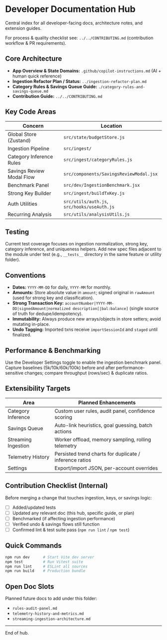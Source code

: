 # Developer Documentation Hub

Central index for all developer-facing docs, architecture notes, and extension guides.

For process & quality checklist see: `../../CONTRIBUTING.md` (contribution workflow & PR requirements).

## Core Architecture

-   **App Overview & State Domains:** `.github/copilot-instructions.md` (AI + human quick reference)
-   **Ingestion Refactor Plan / Status:** `../ingestion-refactor-plan.md`
-   **Category Rules & Savings Queue Guide:** `./category-rules-and-savings-queue.md`
-   **Contribution Guide:** `../../CONTRIBUTING.md`

## Key Code Areas

| Concern                   | Location                                    |
| ------------------------- | ------------------------------------------- |
| Global Store (Zustand)    | `src/state/budgetStore.js`                  |
| Ingestion Pipeline        | `src/ingest/`                               |
| Category Inference Rules  | `src/ingest/categoryRules.js`               |
| Savings Review Modal Flow | `src/components/SavingsReviewModal.jsx`     |
| Benchmark Panel           | `src/dev/IngestionBenchmark.jsx`            |
| Strong Key Builder        | `src/ingest/buildTxKey.js`                  |
| Auth Utilities            | `src/utils/auth.js`, `src/hooks/useAuth.js` |
| Recurring Analysis        | `src/utils/analysisUtils.js`                |

## Testing

Current test coverage focuses on ingestion normalization, strong key, category inference, and uniqueness helpers. Add new spec files adjacent to the module under test (e.g., `__tests__` directory in the same feature or utility folder).

## Conventions

-   **Dates:** `YYYY-MM-DD` for daily, `YYYY-MM` for monthly.
-   **Amounts:** Store absolute value in `amount`; signed original in `rawAmount` (used for strong key and classification).
-   **Strong Transaction Key:** `accountNumber|YYYY-MM-DD|signedAmount|normalized description[|bal:balance]` (single source of truth for dedupe/idempotency).
-   **Immutability:** Always produce new arrays/objects in store setters; avoid mutating in-place.
-   **Undo Tagging:** Imported txns receive `importSessionId` and `staged` until finalized.

## Performance & Benchmarking

Use the Developer Settings toggle to enable the ingestion benchmark panel. Capture baselines (5k/10k/60k/100k) before and after performance-sensitive changes; compare throughput (rows/sec) & duplicate ratios.

## Extensibility Targets

| Area                | Planned Enhancements                                    |
| ------------------- | ------------------------------------------------------- |
| Category Inference  | Custom user rules, audit panel, confidence scoring      |
| Savings Queue       | Auto-link heuristics, goal guessing, batch actions      |
| Streaming Ingestion | Worker offload, memory sampling, rolling telemetry      |
| Telemetry History   | Persisted trend charts for duplicate / inference ratios |
| Settings            | Export/import JSON, per-account overrides               |

## Contribution Checklist (Internal)

Before merging a change that touches ingestion, keys, or savings logic:

-   [ ] Added/updated tests
-   [ ] Updated any relevant doc (this hub, specific guide, or plan)
-   [ ] Benchmarked (if affecting ingestion performance)
-   [ ] Verified undo & savings flows still function
-   [ ] Confirmed lint & test suite pass (`npm run lint` / `npm test`)

## Quick Commands

```bash
npm run dev      # Start Vite dev server
npm test         # Run Vitest suite
npm run lint     # ESLint all sources
npm run build    # Production bundle
```

## Open Doc Slots

Planned future docs to add under this folder:

-   `rules-audit-panel.md`
-   `telemetry-history-and-metrics.md`
-   `streaming-ingestion-architecture.md`

---

End of hub.
